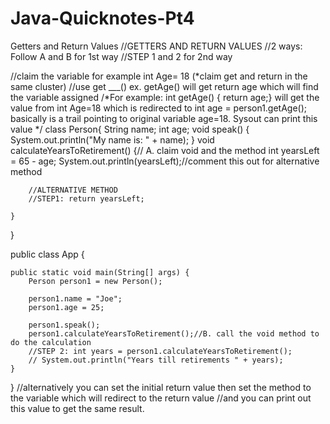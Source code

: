 # Java-Quicknotes-Pt4
Getters and Return Values
//GETTERS AND RETURN VALUES
//2 ways: Follow A and B for 1st way
//STEP 1 and 2 for 2nd way

//claim the variable for example int Age= 18 (*claim get and return in the same cluster)
//use get ___()  ex. getAge() will get return age which will find the variable assigned 
/*For example:
int getAge() { return age;} will get the value from int Age=18 which is redirected to
int age = person1.getAge(); basically is a trail pointing to original variable age=18. Sysout can print this value
*/
class Person{
	String name;
	int age;
	void speak() {
		System.out.println("My name is: " + name);
	}
	void calculateYearsToRetirement() {// A. claim void and the method
		int yearsLeft = 65 - age;
		System.out.println(yearsLeft);//comment this out for alternative method
		
		//ALTERNATIVE METHOD
		//STEP1: return yearsLeft;
		
	}
}


public class App {

	public static void main(String[] args) {
		Person person1 = new Person();
		
		person1.name = "Joe";
		person1.age = 25;
		
		person1.speak();
		person1.calculateYearsToRetirement();//B. call the void method to do the calculation
		//STEP 2: int years = person1.calculateYearsToRetirement();
		// System.out.println("Years till retirements " + years);
	}

}
//alternatively you can set the initial return value then set the method to the variable which will redirect to the return value 
//and you can print out this value to get the same result.
